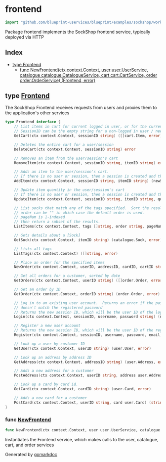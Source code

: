 <!-- Code generated by gomarkdoc. DO NOT EDIT -->

# frontend

```go
import "github.com/blueprint-uservices/blueprint/examples/sockshop/workflow/frontend"
```

Package frontend implements the SockShop frontend service, typically deployed via HTTP

## Index

- [type Frontend](<#Frontend>)
  - [func NewFrontend\(ctx context.Context, user user.UserService, catalogue catalogue.CatalogueService, cart cart.CartService, order order.OrderService\) \(Frontend, error\)](<#NewFrontend>)


<a name="Frontend"></a>
## type [Frontend](<https://github.com/blueprint-uservices/blueprint/blob/main/examples/sockshop/workflow/frontend/frontend.go#L17-L80>)

The SockShop Frontend receives requests from users and proxies them to the application's other services

```go
type Frontend interface {
    // List items in cart for current logged in user, or for the current session if not logged in.
    // SessionID can be the empty string for a non-logged in user / new session
    GetCart(ctx context.Context, sessionID string) ([]cart.Item, error)

    // Deletes the entire cart for a user/session
    DeleteCart(ctx context.Context, sessionID string) error

    // Removes an item from the user/session's cart
    RemoveItem(ctx context.Context, sessionID string, itemID string) error

    // Adds an item to the user/session's cart.
    // If there is no user or session, then a session is created and the sessionID is returned.
    AddItem(ctx context.Context, sessionID string, itemID string) (newSessionID string, err error)

    // Update item quantity in the user/session's cart
    // If there is no user or session, then a session is created and the sessionID is returned.
    UpdateItem(ctx context.Context, sessionID string, itemID string, quantity int) (newSessionID string, err error)

    // List socks that match any of the tags specified.  Sort the results by the specified database column.
    // order can be "" in which case the default order is used.
    // pageNum is 1-indexed
    // then return a subset of the results.
    ListItems(ctx context.Context, tags []string, order string, pageNum, pageSize int) ([]catalogue.Sock, error)

    // Gets details about a [Sock]
    GetSock(ctx context.Context, itemID string) (catalogue.Sock, error)

    // Lists all tags
    ListTags(ctx context.Context) ([]string, error)

    // Place an order for the specified items
    NewOrder(ctx context.Context, userID, addressID, cardID, cartID string) (order.Order, error)

    // Get all orders for a customer, sorted by date
    GetOrders(ctx context.Context, userID string) ([]order.Order, error)

    // Get an order by ID
    GetOrder(ctx context.Context, orderID string) (order.Order, error)

    // Log in to an existing user account.  Returns an error if the password
    // doesn't match the registered password
    // Returns the new session ID, which will be the user ID of the logged in user.
    Login(ctx context.Context, sessionID, username, password string) (newSessionID string, u user.User, err error)

    // Register a new user account
    // Returns the new session ID, which will be the user ID of the registered user.
    Register(ctx context.Context, sessionID, username, password, email, first, last string) (newSessionID string, err error)

    // Look up a user by customer ID
    GetUser(ctx context.Context, userID string) (user.User, error)

    // Look up an address by address ID
    GetAddress(ctx context.Context, addressID string) (user.Address, error)

    // Adds a new address for a customer
    PostAddress(ctx context.Context, userID string, address user.Address) (string, error)

    // Look up a card by card id.
    GetCard(ctx context.Context, cardID string) (user.Card, error)

    // Adds a new card for a customer
    PostCard(ctx context.Context, userID string, card user.Card) (string, error)
}
```

<a name="NewFrontend"></a>
### func [NewFrontend](<https://github.com/blueprint-uservices/blueprint/blob/main/examples/sockshop/workflow/frontend/frontend.go#L91>)

```go
func NewFrontend(ctx context.Context, user user.UserService, catalogue catalogue.CatalogueService, cart cart.CartService, order order.OrderService) (Frontend, error)
```

Instantiates the Frontend service, which makes calls to the user, catalogue, cart, and order services

Generated by [gomarkdoc](<https://github.com/princjef/gomarkdoc>)
